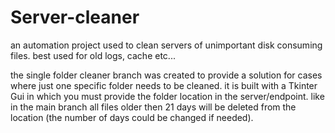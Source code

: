 # Server-cleaner
an automation project used to clean servers of unimportant disk consuming files. best used for old logs, cache etc...

the single folder cleaner branch was created to provide a solution for cases where just one specific folder needs to be cleaned.
it is built with a Tkinter Gui in which you must provide the folder location in the server/endpoint.
like in the main branch all files older then 21 days will be deleted from the location (the number of days could be changed if needed).
